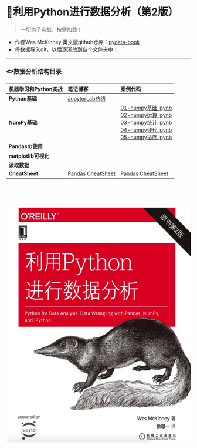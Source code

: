 # 🦔利用Python进行数据分析（第2版）
> 一切为了实战，按需加载！
- 作者Wes McKinney 英文版github仓库：[pydata-book](https://github.com/wesm/pydata-book)
- 将数据导入git，以后逐渐放到各个文件夹中！

---

### 🐟数据分析结构目录

机器学习和Python实战| 笔记博客 | 案例代码 
:--|:--|:--
**Python基础** | [JupyterLab总结](https://www.jianshu.com/p/5d5d0ef8f949) |
**NumPy基础** |  |[01-numpy基础.ipynb](ch02-NumPy基础/01-numpy.ipynb)<br>[02-numpy运算.ipynb](ch02-NumPy基础/02-numpy运算.ipynb)<br>[03-numpy统计.ipynb](ch02-NumPy基础/03-numpy统计.ipynb)<br/>[04-numpy线代.ipynb](ch02-NumPy基础/04-numpy线代.ipynb)<br/>[05-numpy排序.ipynb](ch02-NumPy基础/05-numpy排序.ipynb)<br/>
**Pandasの使用** | |
**matplotlib可视化** | |
**读取数据** | |
**CheatSheet** | [Pandas CheatSheet](https://www.jianshu.com/p/ad3061ad78cc) |[Pandas CheatSheet](https://nbviewer.jupyter.org/github/appke/pydata-notebook/blob/master/chkk-CheatSheet/kk01-Pandas%20CheatSheet.ipynb)



<br><br><br>

<p align='left'>
<img src='ch02-NumPy基础/images/book_surface.png'>
</p>